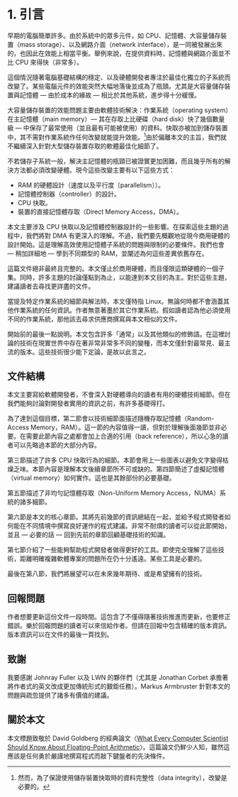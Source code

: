 # 1. 引言

早期的電腦簡單許多。由於系統中的眾多元件，如 CPU、記憶體、大容量儲存裝置（mass storage）、以及網路介面（network interface），是一同被發展出來的，也因此在效能上相當平衡。舉例來說，在提供資料時，記憶體與網路介面並不比 CPU 來得快（非常多）。

這個情況隨著電腦基礎結構的穩定、以及硬體開發者專注於最佳化獨立的子系統而改變了。某些電腦元件的效能突然大幅地落後並成為了瓶頸。尤其是大容量儲存裝置與記憶體 –– 由於成本的緣故 –– 相比於其他系統，進步得十分緩慢。

大容量儲存裝置的效能問題主要由軟體技術解決：作業系統（operating system）在主記憶體（main memory）–– 其在存取上比硬碟（hard disk）快了幾個數量級 –– 中保存了最常使用（並且最有可能被使用）的資料。快取亦被加到儲存裝置中，其不需對作業系統作任何改變就能提升效能。[^1]由於偏離本文的主旨，我們就不繼續深入針對大型儲存裝置存取的軟體最佳化細節了。

不若儲存子系統一般，解決主記憶體的瓶頸已被證實更加困難，而且幾乎所有的解決方法都必須改變硬體。現今這些改變主要有以下這些方式：

* RAM 的硬體設計（速度以及平行度〔parallelism〕）。
* 記憶體控制器（controller）的設計。
* CPU 快取。
* 裝置的直接記憶體存取（Direct Memory Access，DMA）。

本文主要涉及 CPU 快取以及記憶體控制器設計的一些影響。在探索這些主題的過程中，我們將對 DMA 有更深入的理解。不過，我們要先概觀地從現今商用硬體的設計開始。這是理解高效使用記憶體子系統的問題與限制的必要條件。我們也會 –– 稍加詳細地 –– 學到不同類型的 RAM，並闡述為何這些差異依舊存在。

這篇文件絕非最終且完整的。本文僅止於商用硬體，而且僅限這類硬體的一個子集。同時，許多主題的討論僅點到為止，以能達到本文目的為主。對於這些主題，建議讀者去尋找更詳盡的文件。

當提及特定作業系統的細節與解法時，本文僅特指 Linux。無論何時都不會涵蓋其他作業系統的任何資訊。作者無意著墨於其它作業系統。假如讀者認為他必須使用不同的作業系統，那他該去尋求供應商撰寫與本文相似的文件。

開始前的最後一點說明。本文包含許多「通常」以及其他類似的修飾語。在這裡討論的技術在現實世界中存在著非常非常多不同的變種，而本文僅針對最常見、最主流的版本。這些技術很少能下定論，是故以此言之。

## 文件結構

本文主要寫給軟體開發者，不會深入對硬體導向的讀者有用的硬體技術細節。但在我們能夠討論對開發者實用的資訊之前，有許多基礎得打。

為了達到這個目標，第二節會以技術細節面描述隨機存取記憶體（Random-Access Memory，RAM）。這一節的內容值得一讀，但對於理解後面幾節並非必要。在需要此節內容之處都會加上合適的引用（back reference），所以心急的讀者可以先略過本節的大部分內容。

第三節描述了許多 CPU 快取行為的細節。本節會用上一些圖表以避免文字變得枯燥乏味。本節內容是理解本文後續章節所不可或缺的。第四節簡述了虛擬記憶體（virtual memory）如何實作。這也是其餘部份的必要基礎。

第五節描述了非均勻記憶體存取（Non-Uniform Memory Access，NUMA）系統的諸多細節。

第六節是本文的核心章節。其將先前幾節的資訊總結在一起，並給予程式開發者如何能在不同情境中撰寫良好運作的程式建議。非常不耐煩的讀者可以從此節開始，並且 –– 必要的話 –– 回到先前的章節回顧基礎技術的知識。

第七節介紹了一些能夠幫助程式開發者做得更好的工具。即使完全理解了這些技術，距離明確複雜軟體專案的問題所在仍十分遙遠。某些工具是必要的。

最後在第八節，我們將展望可以在未來幾年期待、或是希望擁有的技術。

## 回報問題

作者想要更新這份文件一段時間。這包含了不僅得隨著技術推進而更新，也要修正錯誤。樂於回報問題的讀者可以來信給作者。但請在回報中包含精確的版本資訊。版本資訊可以在文件的最後一頁找到。

## 致謝

我要感謝 Johnray Fuller 以及 LWN 的夥伴們（尤其是 Jonathan Corbet 承擔著將作者式的英文改成更加傳統形式的艱鉅任務）。Markus Armbruster 針對本文的問題與疏忽提供了諸多有價值的建議。

## 關於本文

本文標題致敬於 David Goldberg 的經典論文〈[What Every Computer Scientist Should Know About Floating-Point Arithmetic](https://docs.oracle.com/cd/E19957-01/806-3568/ncg_goldberg.html)〉。這篇論文仍鮮少人知，雖然這應該是任何勇於嚴謹地撰寫程式而敲下鍵盤者的先決條件。

[^1]: 然而，為了保證使用儲存裝置快取時的資料完整性（data integrity），改變是必要的。

